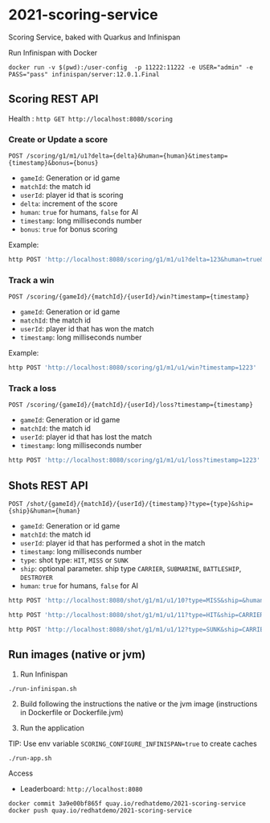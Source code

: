 # 2021-scoring-service

Scoring Service, baked with Quarkus and Infinispan

Run Infinispan with Docker

`docker run -v $(pwd):/user-config  -p 11222:11222 -e USER="admin" -e PASS="pass" infinispan/server:12.0.1.Final`

## Scoring REST API

Health : `http GET http://localhost:8080/scoring`

### Create or Update a score

`POST /scoring/g1/m1/u1?delta={delta}&human={human}&timestamp={timestamp}&bonus={bonus}`

* `gameId`: Generation or id game
* `matchId`: the match id
* `userId`: player id that is scoring
* `delta`: increment of the score
* `human`: `true` for humans, `false` for AI
* `timestamp`: long milliseconds number 
* `bonus`: `true` for bonus scoring

Example: 
```bash 
http POST 'http://localhost:8080/scoring/g1/m1/u1?delta=123&human=true&timestamp=9090898'
```

### Track a win

`POST /scoring/{gameId}/{matchId}/{userId}/win?timestamp={timestamp}`

* `gameId`: Generation or id game
* `matchId`: the match id
* `userId`: player id that has won the match
* `timestamp`: long milliseconds number 

Example: 

```bash 
http POST 'http://localhost:8080/scoring/g1/m1/u1/win?timestamp=1223'
```

### Track a loss

`POST /scoring/{gameId}/{matchId}/{userId}/loss?timestamp={timestamp}`

* `gameId`: Generation or id game
* `matchId`: the match id
* `userId`: player id that has lost the match
* `timestamp`: long milliseconds number

```bash 
http POST 'http://localhost:8080/scoring/g1/m1/u1/loss?timestamp=1223'
```

## Shots REST API

`POST /shot/{gameId}/{matchId}/{userId}/{timestamp}?type={type}&ship={ship}&human={human}`

* `gameId`: Generation or id game
* `matchId`: the match id
* `userId`: player id that has performed a shot in the match
* `timestamp`: long milliseconds number 
* `type`: shot type: `HIT`, `MISS` or `SUNK`
* `ship`: optional parameter. ship type `CARRIER`, `SUBMARINE`, `BATTLESHIP`, `DESTROYER`
* `human`: `true` for humans, `false` for AI

```bash 
http POST 'http://localhost:8080/shot/g1/m1/u1/10?type=MISS&ship=&human=true'

http POST 'http://localhost:8080/shot/g1/m1/u1/11?type=HIT&ship=CARRIER&human=true'

http POST 'http://localhost:8080/shot/g1/m1/u1/12?type=SUNK&ship=CARRIER&human=true'

```

## Run images (native or jvm)

1. Run Infinispan

```shell script
./run-infinispan.sh
```

2. Build following the instructions the native or the jvm image (instructions in Dockerfile or Dockerfile.jvm)

3. Run the application

TIP: Use env variable `SCORING_CONFIGURE_INFINISPAN=true` to create caches

```shell script
./run-app.sh
```
Access 
* Leaderboard: `http://localhost:8080`


`docker commit 3a9e00bf865f quay.io/redhatdemo/2021-scoring-service`
`docker push quay.io/redhatdemo/2021-scoring-service`
